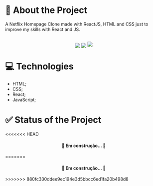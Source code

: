 # 📑 About the Project
A Netflix Homepage Clone made with ReactJS, HTML and CSS just to improve my skills with React and JS.<br/><br/>
<div align="center">
  <a href="https://clonenetflixdmaxadu.netlify.app" target="_blank"><img align="center" src="https://img.shields.io/badge/PREVIEW-CLIQUE%20AQUI-red?style=plastic"/></a>
  <img align="center" src="https://img.shields.io/github/stars/dmaxadu/NetflixClone?color=yellow&label=%F0%9F%8C%9F&style=plastic"/>
  <img src="[![Netlify Status](https://api.netlify.com/api/v1/badges/7ac569fd-6c55-4ae3-91cb-12cddf19f7eb/deploy-status)](https://app.netlify.com/sites/clonenetflixdmaxadu/deploys)"/>
</div>

# 💻 Technologies
- HTML;
- CSS;
- React;
- JavaScript;

# ✅ Status of the Project
<<<<<<< HEAD
<h4 align="center">🚧 Em construção...  🚧</h4>
=======
<h4 align="center">🚧 Em construção...  🚧</h4>
>>>>>>> 880fc330ddee9ec194e3d5bbcc6ed1fa20b498d8
